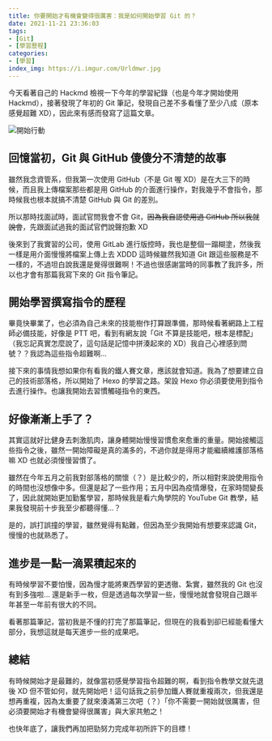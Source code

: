```yaml
---
title: 你要開始才有機會變得很厲害：我是如何開始學習 Git 的？
date: 2021-11-21 23:36:03
tags:
- [Git]
- [學習歷程]
categories:
- [學習]
index_img: https://i.imgur.com/Urldmwr.jpg
---
```


今天看著自己的 Hackmd 檢視一下今年的學習紀錄（也是今年才開始使用 Hackmd），接著發現了年初的 Git 筆記，發現自己差不多看懂了至少八成（原本感覺超難 XD），因此來有感而發寫了這篇文章。

![開始行動](https://i.imgur.com/Urldmwr.jpg)

<!-- more -->

## 回憶當初，Git 與 GitHub 傻傻分不清楚的故事

雖然我念資管系，但我第一次使用 GitHub（不是 Git 喔 XD）是在大三下的時候，而且我上傳檔案那些都是用 GitHub 的介面進行操作，對我幾乎不會指令，那時候我也根本就搞不清楚 GitHub 與 Git 的差別。

所以那時找面試時，面試官問我會不會 Git，~~因為我自認使用過 GitHub 所以我就說會~~，先跟面試過我的面試官們說聲抱歉 XD

後來到了我實習的公司，使用 GitLab 進行版控時，我也是整個一蹋糊塗，然後我一樣是用介面慢慢將檔案上傳上去 XDDD 這時候雖然我知道 Git 跟這些服務是不一樣的，不過坦白說我還是覺得很難啊！不過也很感謝當時的同事教了我許多，所以也才會有那篇我寫下來的 Git 指令筆記。

## 開始學習撰寫指令的歷程

畢竟快畢業了，也必須為自己未來的技能樹作打算跟準備，那時候看著網路上工程師必備技能，好像是 PTT 吧，看到有網友說「Git 不算是技能吧，根本是標配」（我忘記真實怎麼說了，這句話是記憶中拼湊起來的 XD）我自己心裡感到問號？？我認為這些指令超難啊...

接下來的事情我想如果你有看我的鐵人賽文章，應該就會知道。我為了想要建立自己的技術部落格，所以開始了 Hexo 的學習之路。架設 Hexo 你必須要使用到指令去進行操作。也讓我開始去習慣觸碰指令的東西。

## 好像漸漸上手了？

其實這就好比健身去刺激肌肉，讓身體開始慢慢習慣愈來愈重的重量。開始接觸這些指令之後，雖然一開始障礙是真的滿多的，不過你就是得用才能繼續維護部落格嘛 XD 也就必須慢慢習慣了。

雖然在今年五月之前我對部落格的關懷（？）是比較少的，所以相對來說使用指令的時間也沒想像中多。但還是起了一些作用；五月中因為疫情爆發，在家時間變長了，因此就開始更加勤奮學習，那時候我是看六角學院的 YouTube Git 教學，結果我發現前十步我至少都聽得懂...？

是的，誤打誤撞的學習，雖然覺得有點難，但因為至少我開始有想要來認識 Git，慢慢的也就熟悉了。

## 進步是一點一滴累積起來的

有時候學習不要怕慢，因為慢才能將東西學習的更透徹、紮實，雖然我的 Git 也沒有到多強啦... 還是新手一枚，但是透過每次學習一些，慢慢地就會發現自己跟半年甚至一年前有很大的不同。

看著那篇筆記，當初我是不懂的打完了那篇筆記，但現在的我看到卻已經能看懂大部分，我想這就是每天進步一些的成果吧。

## 總結

有時候開始才是最難的，就像當初感覺學習指令超難的啊，看到指令教學文就先退後 XD 但不管如何，就先開始吧！這句話我之前參加鐵人賽就重複兩次，但我還是想再重複，因為太重要了就來湊滿第三次吧（？）「你不需要一開始就很厲害，但必須要開始才有機會變得很厲害」與大家共勉之！

也快年底了，讓我們再加把勁努力完成年初所許下的目標！